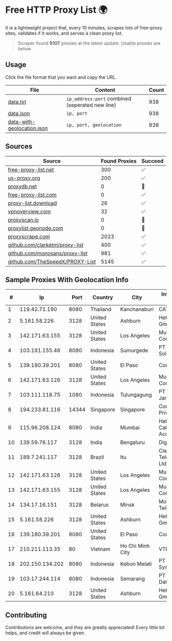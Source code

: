 
# Free HTTP Proxy List 🌍

It is a lightweight project that, every 10 minutes, scrapes lots of free-proxy sites, validates if it works, and serves a clean proxy list.


> Scraper found **9107** proxies at the latest update. Usable proxies are below.

## Usage

Click the file format that you want and copy the URL.


|File|Content|Count|
|----|-------|-----|
|[data.txt](https://raw.githubusercontent.com/themiralay/Proxy-List-World/master/data.txt)|`ip_address:port` combined (seperated new line)|938|
|[data.json](https://raw.githubusercontent.com/themiralay/Proxy-List-World/master/data.json)|`ip, port`|938|
|[data-with-geolocation.json](https://raw.githubusercontent.com/themiralay/Proxy-List-World/master/data-with-geolocation.json)|`ip, port, geolocation`|938|

## Sources

|Source|Found Proxies|Succeed|
|------|-------------|-------|
|[free-proxy-list.net](https://free-proxy-list.net)|300|✅|
|[us-proxy.org](https://www.us-proxy.org)|200|✅|
|[proxydb.net](http://proxydb.net)|0|🚫|
|[free-proxy-list.com](https://free-proxy-list.com/?page=&port=&type%5B%5D=http&type%5B%5D=https&up_time=0&search=Search)|0|✅|
|[proxy-list.download](https://www.proxy-list.download/HTTP)|26|✅|
|[vpnoverview.com](https://vpnoverview.com/privacy/anonymous-browsing/free-proxy-servers)|32|✅|
|[proxyscan.io](https://www.proxyscan.io)|0|🚫|
|[proxylist.geonode.com](https://proxylist.geonode.com/api/proxy-list?limit=300&page=1&sort_by=lastChecked&sort_type=desc&protocols=http,https)|0|🚫|
|[proxyscrape.com](https://api.proxyscrape.com/v2/?request=displayproxies&protocol=http&timeout=10000&country=all&ssl=all&anonymity=all)|2023|✅|
|[github.com/clarketm/proxy-list](https://raw.githubusercontent.com/clarketm/proxy-list/master/proxy-list-raw.txt)|400|✅|
|[github.com/monosans/proxy-list](https://raw.githubusercontent.com/monosans/proxy-list/main/proxies/http.txt)|981|✅|
|[github.com/TheSpeedX/PROXY-List](https://raw.githubusercontent.com/TheSpeedX/PROXY-List/master/http.txt)|5145|✅|


## Sample Proxies With Geolocation Info

|#|Ip|Port|Country|City|Internet Service Provider|
|-|--|----|-------|----|-------------------------|
|1|119.42.71.190|8080|Thailand|Kanchanaburi|CAT-BB|
|2|5.161.58.226|3128|United States|Ashburn|Hetzner Online GmbH|
|3|142.171.63.155|3128|United States|Los Angeles|Multacom Corporation|
|4|103.191.155.46|8080|Indonesia|Sumurgede|PT Ilham Wifi Solution|
|5|139.180.39.201|8080|United States|El Paso|Conterra|
|6|142.171.63.126|3128|United States|Los Angeles|Multacom Corporation|
|7|103.111.118.75|1080|Indonesia|Tulungagung|PT Dimensi Jaringan Bersinar|
|8|194.233.81.116|14344|Singapore|Singapore|Contabo Asia Private Limited|
|9|115.96.208.124|8080|India|Mumbai|Hathway IP over Cable Internet Access|
|10|139.59.76.117|3128|India|Bengaluru|DigitalOcean, LLC|
|11|189.7.241.117|3128|Brazil|Itu|Claro NXT Telecomunicacoes Ltda|
|12|142.171.63.126|3128|United States|Los Angeles|Multacom Corporation|
|13|142.171.63.155|3128|United States|Los Angeles|Multacom Corporation|
|14|134.17.16.151|3128|Belarus|Minsk|Mobile TeleSystems JLLC|
|15|5.161.58.226|3128|United States|Ashburn|Hetzner Online GmbH|
|16|139.180.39.201|8080|United States|El Paso|Conterra|
|17|210.211.113.35|80|Vietnam|Ho Chi Minh City|VTDC|
|18|202.150.134.202|8080|Indonesia|Kebon Melati|PT Comtronics Systems|
|19|103.17.244.114|8080|Indonesia|Semarang|PT Media Sarana Data|
|20|5.161.64.210|3128|United States|Ashburn|Hetzner Online GmbH|



## Contributing

Contributions are welcome, and they are greatly appreciated! Every
little bit helps, and credit will always be given.

